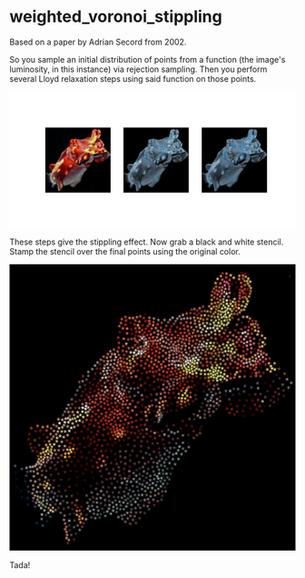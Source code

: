 # weighted_voronoi_stippling
Based on a paper by Adrian Secord from 2002.

So you sample an initial distribution of points from a function (the image's luminosity, in this instance) via rejection sampling.
Then you perform several Lloyd relaxation steps using said function on those points.

![](Figure_1.png)

These steps give the stippling effect. Now grab a black and white stencil. Stamp the stencil over the final points using the original color.

![](star_cuttlefish.jpg)

Tada!
